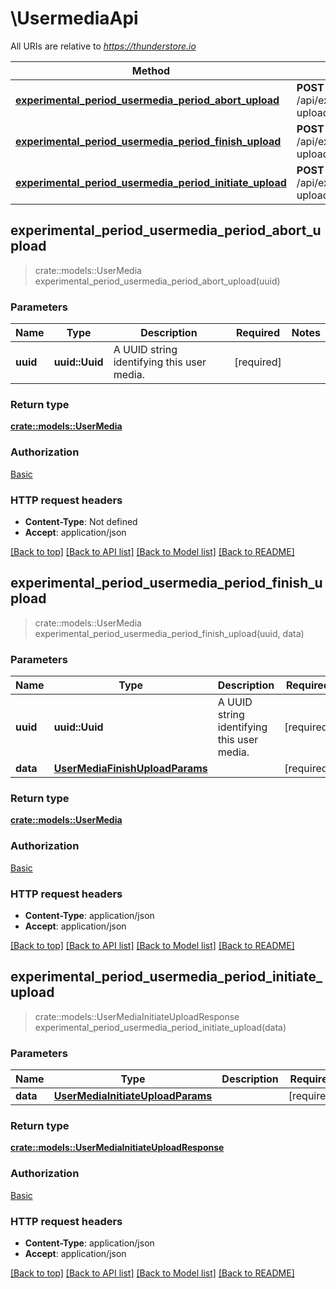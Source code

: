 # \UsermediaApi

All URIs are relative to *https://thunderstore.io*

Method | HTTP request | Description
------------- | ------------- | -------------
[**experimental_period_usermedia_period_abort_upload**](UsermediaApi.md#experimental_period_usermedia_period_abort_upload) | **POST** /api/experimental/usermedia/{uuid}/abort-upload/ | 
[**experimental_period_usermedia_period_finish_upload**](UsermediaApi.md#experimental_period_usermedia_period_finish_upload) | **POST** /api/experimental/usermedia/{uuid}/finish-upload/ | 
[**experimental_period_usermedia_period_initiate_upload**](UsermediaApi.md#experimental_period_usermedia_period_initiate_upload) | **POST** /api/experimental/usermedia/initiate-upload/ | 



## experimental_period_usermedia_period_abort_upload

> crate::models::UserMedia experimental_period_usermedia_period_abort_upload(uuid)


### Parameters


Name | Type | Description  | Required | Notes
------------- | ------------- | ------------- | ------------- | -------------
**uuid** | **uuid::Uuid** | A UUID string identifying this user media. | [required] |

### Return type

[**crate::models::UserMedia**](UserMedia.md)

### Authorization

[Basic](../README.md#Basic)

### HTTP request headers

- **Content-Type**: Not defined
- **Accept**: application/json

[[Back to top]](#) [[Back to API list]](../README.md#documentation-for-api-endpoints) [[Back to Model list]](../README.md#documentation-for-models) [[Back to README]](../README.md)


## experimental_period_usermedia_period_finish_upload

> crate::models::UserMedia experimental_period_usermedia_period_finish_upload(uuid, data)


### Parameters


Name | Type | Description  | Required | Notes
------------- | ------------- | ------------- | ------------- | -------------
**uuid** | **uuid::Uuid** | A UUID string identifying this user media. | [required] |
**data** | [**UserMediaFinishUploadParams**](UserMediaFinishUploadParams.md) |  | [required] |

### Return type

[**crate::models::UserMedia**](UserMedia.md)

### Authorization

[Basic](../README.md#Basic)

### HTTP request headers

- **Content-Type**: application/json
- **Accept**: application/json

[[Back to top]](#) [[Back to API list]](../README.md#documentation-for-api-endpoints) [[Back to Model list]](../README.md#documentation-for-models) [[Back to README]](../README.md)


## experimental_period_usermedia_period_initiate_upload

> crate::models::UserMediaInitiateUploadResponse experimental_period_usermedia_period_initiate_upload(data)


### Parameters


Name | Type | Description  | Required | Notes
------------- | ------------- | ------------- | ------------- | -------------
**data** | [**UserMediaInitiateUploadParams**](UserMediaInitiateUploadParams.md) |  | [required] |

### Return type

[**crate::models::UserMediaInitiateUploadResponse**](UserMediaInitiateUploadResponse.md)

### Authorization

[Basic](../README.md#Basic)

### HTTP request headers

- **Content-Type**: application/json
- **Accept**: application/json

[[Back to top]](#) [[Back to API list]](../README.md#documentation-for-api-endpoints) [[Back to Model list]](../README.md#documentation-for-models) [[Back to README]](../README.md)

